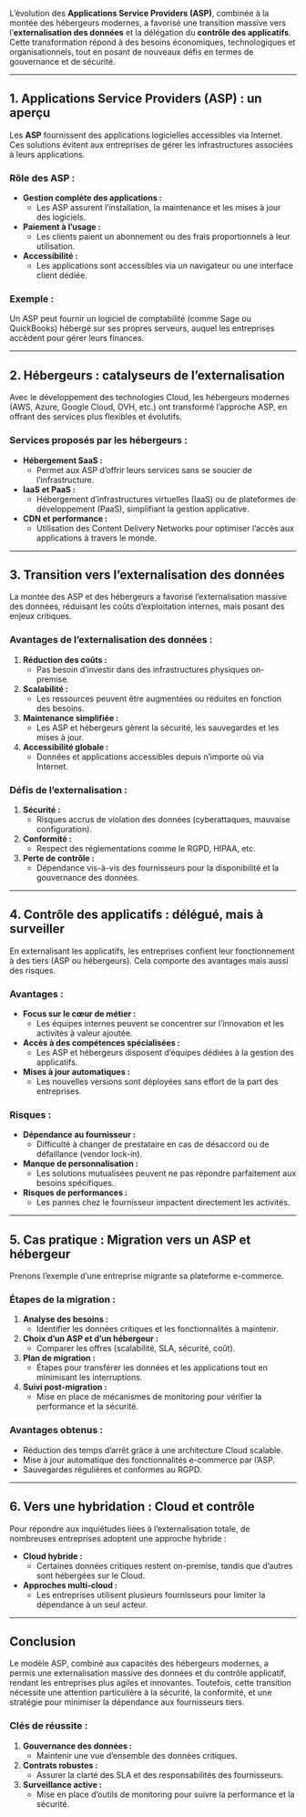 L’évolution des **Applications Service Providers (ASP)**, combinée à la montée des hébergeurs modernes, a favorisé une transition massive vers l’**externalisation des données** et la délégation du **contrôle des applicatifs**. Cette transformation répond à des besoins économiques, technologiques et organisationnels, tout en posant de nouveaux défis en termes de gouvernance et de sécurité.

---

## **1. Applications Service Providers (ASP) : un aperçu**
Les **ASP** fournissent des applications logicielles accessibles via Internet. Ces solutions évitent aux entreprises de gérer les infrastructures associées à leurs applications.

### **Rôle des ASP :**
- **Gestion complète des applications :**
  - Les ASP assurent l’installation, la maintenance et les mises à jour des logiciels.
- **Paiement à l’usage :**
  - Les clients paient un abonnement ou des frais proportionnels à leur utilisation.
- **Accessibilité :**
  - Les applications sont accessibles via un navigateur ou une interface client dédiée.

### **Exemple :**
Un ASP peut fournir un logiciel de comptabilité (comme Sage ou QuickBooks) hébergé sur ses propres serveurs, auquel les entreprises accèdent pour gérer leurs finances.

---

## **2. Hébergeurs : catalyseurs de l’externalisation**
Avec le développement des technologies Cloud, les hébergeurs modernes (AWS, Azure, Google Cloud, OVH, etc.) ont transformé l’approche ASP, en offrant des services plus flexibles et évolutifs.

### **Services proposés par les hébergeurs :**
- **Hébergement SaaS :**
  - Permet aux ASP d’offrir leurs services sans se soucier de l’infrastructure.
- **IaaS et PaaS :**
  - Hébergement d’infrastructures virtuelles (IaaS) ou de plateformes de développement (PaaS), simplifiant la gestion applicative.
- **CDN et performance :**
  - Utilisation des Content Delivery Networks pour optimiser l’accès aux applications à travers le monde.

---

## **3. Transition vers l’externalisation des données**
La montée des ASP et des hébergeurs a favorisé l’externalisation massive des données, réduisant les coûts d’exploitation internes, mais posant des enjeux critiques.

### **Avantages de l’externalisation des données :**
1. **Réduction des coûts :**
   - Pas besoin d’investir dans des infrastructures physiques on-premise.
2. **Scalabilité :**
   - Les ressources peuvent être augmentées ou réduites en fonction des besoins.
3. **Maintenance simplifiée :**
   - Les ASP et hébergeurs gèrent la sécurité, les sauvegardes et les mises à jour.
4. **Accessibilité globale :**
   - Données et applications accessibles depuis n’importe où via Internet.

### **Défis de l’externalisation :**
1. **Sécurité :**
   - Risques accrus de violation des données (cyberattaques, mauvaise configuration).
2. **Conformité :**
   - Respect des réglementations comme le RGPD, HIPAA, etc.
3. **Perte de contrôle :**
   - Dépendance vis-à-vis des fournisseurs pour la disponibilité et la gouvernance des données.

---

## **4. Contrôle des applicatifs : délégué, mais à surveiller**
En externalisant les applicatifs, les entreprises confient leur fonctionnement à des tiers (ASP ou hébergeurs). Cela comporte des avantages mais aussi des risques.

### **Avantages :**
- **Focus sur le cœur de métier :**
  - Les équipes internes peuvent se concentrer sur l’innovation et les activités à valeur ajoutée.
- **Accès à des compétences spécialisées :**
  - Les ASP et hébergeurs disposent d’équipes dédiées à la gestion des applicatifs.
- **Mises à jour automatiques :**
  - Les nouvelles versions sont déployées sans effort de la part des entreprises.

### **Risques :**
- **Dépendance au fournisseur :**
  - Difficulté à changer de prestataire en cas de désaccord ou de défaillance (vendor lock-in).
- **Manque de personnalisation :**
  - Les solutions mutualisées peuvent ne pas répondre parfaitement aux besoins spécifiques.
- **Risques de performances :**
  - Les pannes chez le fournisseur impactent directement les activités.

---

## **5. Cas pratique : Migration vers un ASP et hébergeur**
Prenons l’exemple d’une entreprise migrante sa plateforme e-commerce.

### **Étapes de la migration :**
1. **Analyse des besoins :**
   - Identifier les données critiques et les fonctionnalités à maintenir.
2. **Choix d’un ASP et d’un hébergeur :**
   - Comparer les offres (scalabilité, SLA, sécurité, coût).
3. **Plan de migration :**
   - Étapes pour transférer les données et les applications tout en minimisant les interruptions.
4. **Suivi post-migration :**
   - Mise en place de mécanismes de monitoring pour vérifier la performance et la sécurité.

### **Avantages obtenus :**
- Réduction des temps d’arrêt grâce à une architecture Cloud scalable.
- Mise à jour automatique des fonctionnalités e-commerce par l’ASP.
- Sauvegardes régulières et conformes au RGPD.

---

## **6. Vers une hybridation : Cloud et contrôle**
Pour répondre aux inquiétudes liées à l’externalisation totale, de nombreuses entreprises adoptent une approche hybride :
- **Cloud hybride :**
  - Certaines données critiques restent on-premise, tandis que d’autres sont hébergées sur le Cloud.
- **Approches multi-cloud :**
  - Les entreprises utilisent plusieurs fournisseurs pour limiter la dépendance à un seul acteur.

---

## **Conclusion**
Le modèle ASP, combiné aux capacités des hébergeurs modernes, a permis une externalisation massive des données et du contrôle applicatif, rendant les entreprises plus agiles et innovantes. Toutefois, cette transition nécessite une attention particulière à la sécurité, la conformité, et une stratégie pour minimiser la dépendance aux fournisseurs tiers. 

### **Clés de réussite :**
1. **Gouvernance des données :**
   - Maintenir une vue d’ensemble des données critiques.
2. **Contrats robustes :**
   - Assurer la clarté des SLA et des responsabilités des fournisseurs.
3. **Surveillance active :**
   - Mise en place d’outils de monitoring pour suivre la performance et la sécurité.